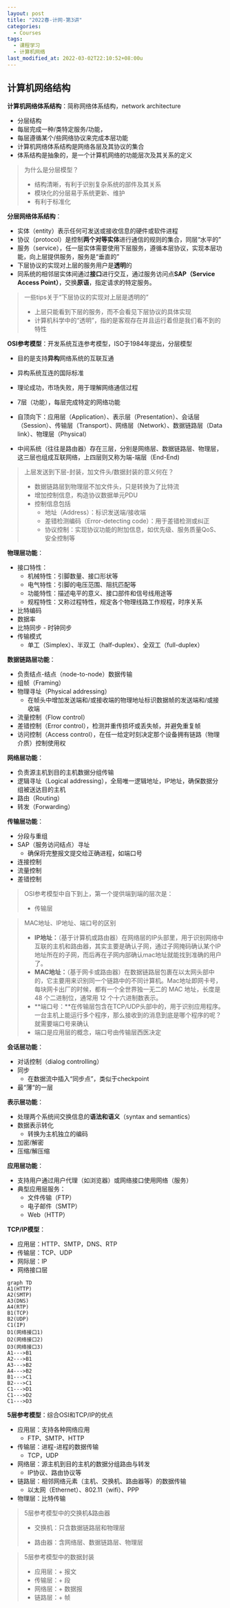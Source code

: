 ```yaml
---
layout: post
title: "2022春-计网-第3讲"
categories: 
  - Courses
tags:
  - 课程学习
  - 计算机网络
last_modified_at: 2022-03-02T22:10:52+08:00u
---
```


## 计算机网络结构

**计算机网络体系结构**：简称网络体系结构，network architecture

- 分层结构
- 每层完成一种/类特定服务/功能，
- 每层遵循某个/些网络协议来完成本层功能
- 计算机网络体系结构是网络各层及其协议的集合
- 体系结构是抽象的，是一个计算机网络的功能层次及其关系的定义

> 为什么是分层模型？
>
> - 结构清晰，有利于识别复杂系统的部件及其关系
> - 模块化的分层易于系统更新、维护
> - 有利于标准化 

**分层网络体系结构**：

- 实体（entity）表示任何可发送或接收信息的硬件或软件进程
- 协议（protocol）是控制**两个对等实体**进行通信的规则的集合，同层“水平的”
- 服务（service），任一层实体需要使用下层服务，遵循本层协议，实现本层功能，向上层提供服务，服务是“垂直的”
- 下层协议的实现对上层的服务用户是**透明**的
- 同系统的相邻层实体间通过**接口**进行交互，通过服务访问点**SAP（Service Access Point）**，交换**原语**，指定请求的特定服务。

> 一些tips关于“下层协议的实现对上层是透明的”
>
> - 上层只能看到下层的服务，而不会看见下层协议的具体实现
> - 计算机科学中的“透明”，指的是客观存在并且运行着但是我们看不到的特性

**OSI参考模型**：开发系统互连参考模型，ISO于1984年提出，分层模型

- 目的是支持**异构**网络系统的互联互通
- 异构系统互连的国际标准
- 理论成功，市场失败，用于理解网络通信过程
- 7层（功能），每层完成特定的网络功能
- 自顶向下：应用层（Application）、表示层（Presentation）、会话层（Session）、传输层（Transport）、网络层（Network）、数据链路层（Data link）、物理层（Physical）

- 中间系统（往往是路由器）存在三层，分别是网络层、数据链路层、物理层，这三层也组成互联网络，上四层则又称为端-端层（End-End)

> 上层发送到下层-封装，加文件头/数据封装的意义何在？
>
> - 数据链路层到物理层不加文件头，只是转换为了比特流
> - 增加控制信息，构造协议数据单元PDU
> - 控制信息包括
>   - 地址（Address）：标识发送端/接收端
>   - 差错检测编码（Error-detecting code）：用于差错检测或纠正
>   - 协议控制：实现协议功能的附加信息，如优先级、服务质量QoS、安全控制等

**物理层功能**：

- 接口特性：
  - 机械特性：引脚数量、接口形状等
  - 电气特性：引脚的电压范围、阻抗匹配等
  - 功能特性：描述电平的意义、接口部件和信号线用途等
  - 规程特性：又称过程特性，规定各个物理线路工作规程，时序关系
- 比特编码
- 数据率
- 比特同步 - 时钟同步
- 传输模式
  - 单工（Simplex）、半双工（half-duplex）、全双工（full-duplex）

**数据链路层功能**：

- 负责结点-结点（node-to-node）数据传输
- 组帧（Framing）
- 物理寻址（Physical addressing）
  - 在帧头中增加发送端和/或接收端的物理地址标识数据帧的发送端和/或接收端
- 流量控制（Flow control）
- 差错控制（Error control），检测并重传损坏或丢失帧，并避免重复帧
- 访问控制（Access control），在任一给定时刻决定那个设备拥有链路（物理介质）控制使用权

**网络层功能**：

- 负责源主机到目的主机数据分组传输
- 逻辑寻址（Logical addressing），全局唯一逻辑地址，IP地址，确保数据分组被送达目的主机
- 路由（Routing）
- 转发（Forwarding）

**传输层功能**：

- 分段与重组
- SAP（服务访问结点）寻址
  - 确保将完整报文提交给正确进程，如端口号
- 连接控制
- 流量控制
- 差错控制

> OSI参考模型中自下到上，第一个提供端到端的层次是：
>
> - 传输层

> MAC地址、IP地址、端口号的区别
>
> - **IP地址：**（基于计算机或路由器）在网络层的IP头部里，用于识别网络中互联的主机和路由器，其实主要是确认子网，通过子网掩码确认某个IP地址所在的子网，而后再在子网内部确认mac地址就能找到准确的用户了。
> - **MAC地址：**（基于网卡或路由器）在数据链路层包裹在以太网头部中的，它主要用来识别同一个链路中的不同计算机。Mac地址即网卡号，每块网卡出厂的时候，都有一个全世界独一无二的 MAC 地址，长度是 48 个二进制位，通常用 12 个十六进制数表示。
> - **端口号：**在传输层包含在TCP/UDP头部中的，用于识别应用程序。一台主机上能运行多个程序，那么接收到的消息到底是哪个程序的呢？就需要端口号来确认
> - 端口是应用层的概念，端口号由传输层西医决定

**会话层功能**：

- 对话控制（dialog controlling）
- 同步
  - 在数据流中插入“同步点”，类似于checkpoint
- 最“薄“的一层

**表示层功能**：

- 处理两个系统间交换信息的**语法和语义**（syntax and semantics）
- 数据表示转化
  - 转换为主机独立的编码
- 加密/解密
- 压缩/解压缩

**应用层功能**：

- 支持用户通过用户代理（如浏览器）或网络接口使用网络（服务）
- 典型应用层服务：
  - 文件传输（FTP）
  - 电子邮件（SMTP）
  - Web（HTTP）

**TCP/IP模型**：

- 应用层：HTTP、SMTP，DNS、RTP
- 传输层：TCP、UDP
- 网际层：IP
- 网络接口层

```mermaid
graph TD
A1(HTTP)
A2(SMTP)
A3(DNS)
A4(RTP)
B1(TCP)
B2(UDP)
C1(IP)
D1(网络接口1)
D2(网络接口2)
D3(网络接口3)
A1--->B1
A2--->B1
A3--->B2
A4--->B2
B1--->C1
B2--->C1
C1--->D1
C1--->D2
C1--->D3
```

**5层参考模型**：综合OSI和TCP/IP的优点

- 应用层：支持各种网络应用
  - FTP、SMTP、HTTP
- 传输层：进程-进程的数据传输
  - TCP，UDP
- 网络层：源主机到目的主机的数据分组路由与转发
  - IP协议、路由协议等
- 链路层：相邻网络元素（主机、交换机、路由器等）的数据传输
  - 以太网（Ethernet）、802.11（wifi）、PPP
- 物理层：比特传输

> 5层参考模型中的交换机&路由器
>
> - 交换机：只含数据链路层和物理层
>
> - 路由器：含网络层、数据链路层、物理层

> 5层参考模型中的数据封装
>
> - 应用层：+ 报文
> - 传输层：+ 段
> - 网络层：+ 数据报
> - 链路层：+ 帧


